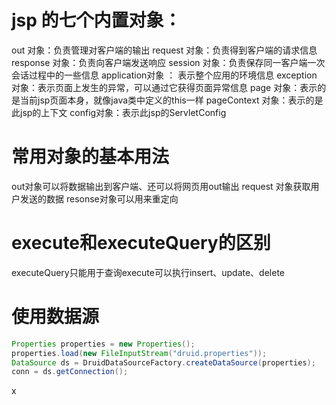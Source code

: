 # jsp 的七个内置对象：
out 对象：负责管理对客户端的输出
request 对象：负责得到客户端的请求信息
response 对象：负责向客户端发送响应
session 对象：负责保存同一客户端一次会话过程中的一些信息
application对象 ： 表示整个应用的环境信息
exception 对象：表示页面上发生的异常，可以通过它获得页面异常信息
page 对象：表示的是当前jsp页面本身，就像java类中定义的this一样
pageContext 对象：表示的是此jsp的上下文
config对象：表示此jsp的ServletConfig

# 常用对象的基本用法

out对象可以将数据输出到客户端、还可以将网页用out输出
request 对象获取用户发送的数据
resonse对象可以用来重定向

# execute和executeQuery的区别
executeQuery只能用于查询execute可以执行insert、update、delete

# 使用数据源

```java
Properties properties = new Properties();
properties.load(new FileInputStream("druid.properties"));
DataSource ds = DruidDataSourceFactory.createDataSource(properties);
conn = ds.getConnection();
```
 x
